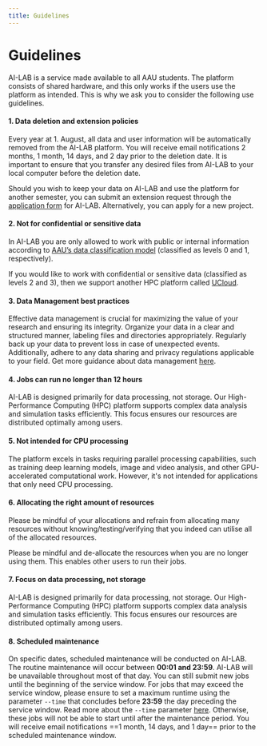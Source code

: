 ```yaml
---
title: Guidelines
---
```


# Guidelines

AI-LAB is a service made available to all AAU students. The platform consists of shared hardware, and this only works if the users use the platform as intended. This is why we ask you to consider the following use guidelines.


#### 1. Data deletion and extension policies
Every year at 1. August, all data and user information will be automatically removed from the AI-LAB platform. You will receive email notifications 2 months, 1 month, 14 days, and 2 day prior to the deletion date. It is important to ensure that you transfer any desired files from AI-LAB to your local computer before the deletion date.

Should you wish to keep your data on AI-LAB and use the platform for another semester, you can submit an extension request through the [application form](https://forms.office.com/e/caEhCRmqVN) for AI-LAB. Alternatively, you can apply for a new project.

#### 2. Not for confidential or sensitive data
In AI-LAB you are only allowed to work with public or internal information according to [AAU’s data classification model](https://www.security.aau.dk/data-classification) (classified as levels 0 and 1, respectively).

If you would like to work with confidential or sensitive data (classified as levels 2 and 3), then we support another HPC platform called [UCloud](https://www.researcher.aau.dk/guides/research-data/high-performance-computing/deic-hpc/procedure-projects-on-ucloud-deic-interactive-hpc).

#### 3. Data Management best practices
Effective data management is crucial for maximizing the value of your research and ensuring its integrity. Organize your data in a clear and structured manner, labeling files and directories appropriately. Regularly back up your data to prevent loss in case of unexpected events. Additionally, adhere to any data sharing and privacy regulations applicable to your field. Get more guidance about data management [here](https://www.researcher.aau.dk/guides/research-data/data-management/introduction-to-data-management).

#### 4. Jobs can run no longer than 12 hours
AI-LAB is designed primarily for data processing, not storage. Our High-Performance Computing (HPC) platform supports complex data analysis and simulation tasks efficiently. This focus ensures our resources are distributed optimally among users.

#### 5. Not intended for CPU processing
The platform excels in tasks requiring parallel processing capabilities, such as training deep learning models, image and video analysis, and other GPU-accelerated computational work. However, it's not intended for applications that only need CPU processing.

#### 6. Allocating the right amount of resources
Please be mindful of your allocations and refrain from allocating many resources without knowing/testing/verifying that you indeed can utilise all of the allocated resources. 

Please be mindful and de-allocate the resources when you are no longer using them. This enables other users to run their jobs.

#### 7. Focus on data processing, not storage
AI-LAB is designed primarily for data processing, not storage. Our High-Performance Computing (HPC) platform supports complex data analysis and simulation tasks efficiently. This focus ensures our resources are distributed optimally among users.

    
<!--
!!! aau "Working interactively"
    AI-LAB is optimized for high-performance computing tasks, requiring significant computational resources. Interactive sessions, such as Jupyter notebook sessions, can lead to inefficient resource use and reduce availability for users running intensive data processing tasks. To ensure optimal utilization of our platform, we recommend performing interactive data writing and testing on your local computer, reserving AI-LAB exclusively for executing the heavy-duty processing part of your projects.
-->

#### 8. Scheduled maintenance
On specific dates, scheduled maintenance will be conducted on AI-LAB. The routine maintenance will occur between <span style="font-weight: bold;">00:01 and 23:59</span>. AI-LAB will be unavailable throughout most of that day. You can still submit new jobs until the beginning of the service window. For jobs that may exceed the service window, please ensure to set a maximum runtime using the parameter `--time` that concludes before <span style="font-weight: bold;">23:59</span> the day preceding the service window. Read more about the `--time` parameter [here](/additional-guides/setting-a-time-limit). Otherwise, these jobs will not be able to start until after the maintenance period. You will receive email notifications ==1 month, 14 days, and 1 day== prior to the scheduled maintenance window.
